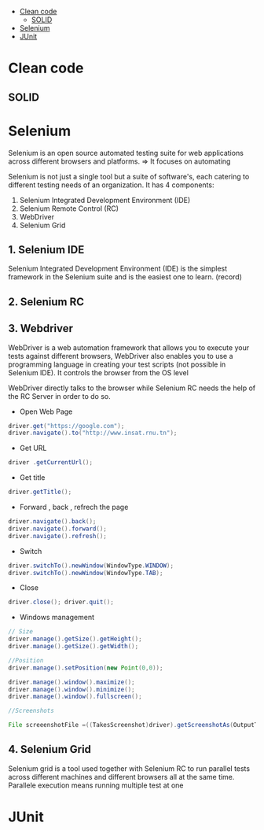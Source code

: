 
- [Clean code](#clean-code) 
   - [SOLID](#solid)
- [Selenium](#selenium)
- [JUnit](#junit)


# Clean code 

## SOLID


# Selenium

Selenium is an open source automated testing suite for web applications across different browsers and platforms. 
=> It focuses on automating 

Selenium is not just a single tool but a suite of software's, each catering to different testing needs of an organization. 
It has 4 components: 
1. Selenium Integrated Development Environment (IDE)
2. Selenium Remote Control (RC)
3. WebDriver
4. Selenium Grid

## 1. Selenium IDE 
Selenium Integrated Development Environment (IDE) is the simplest framework
in the Selenium suite and is the easiest one to learn. (record) 

## 2. Selenium RC 

## 3. Webdriver
WebDriver is a web automation framework that allows you to execute your tests against different browsers, 
WebDriver also enables you to use a programming language in creating your test scripts (not possible in Selenium IDE).
It controls the browser from the OS level

WebDriver directly talks to the browser while Selenium RC needs the help of the RC Server in order to do so.

- Open Web Page
```Java
driver.get("https://google.com");
driver.navigate().to("http://www.insat.rnu.tn");
```
- Get URL 
```Java
driver .getCurrentUrl();
```
- Get title
```Java
driver.getTitle();
```
- Forward , back , refrech the page
```Java
driver.navigate().back();
driver.navigate().forward();
driver.navigate().refresh();
```
- Switch 
```Java
driver.switchTo().newWindow(WindowType.WINDOW);
driver.switchTo().newWindow(WindowType.TAB);
```

- Close 
```Java
driver.close(); driver.quit();
```

- Windows management 

```Java
// Size
driver.manage().getSize().getHeight();
driver.manage().getSize().getWidth();

//Position
driver.manage().setPosition(new Point(0,0));

driver.manage().window().maximize();
driver.manage().window().minimize();
driver.manage().window().fullscreen();

//Screenshots

File screeenshotFile =((TakesScreenshot)driver).getScreenshotAs(OutputType.FILE);
```

## 4. Selenium Grid

Selenium grid is a tool used together with Selenium RC to run parallel tests across different machines and different browsers all at the same time. 
Parallele execution means running multiple test at one 


# JUnit 
